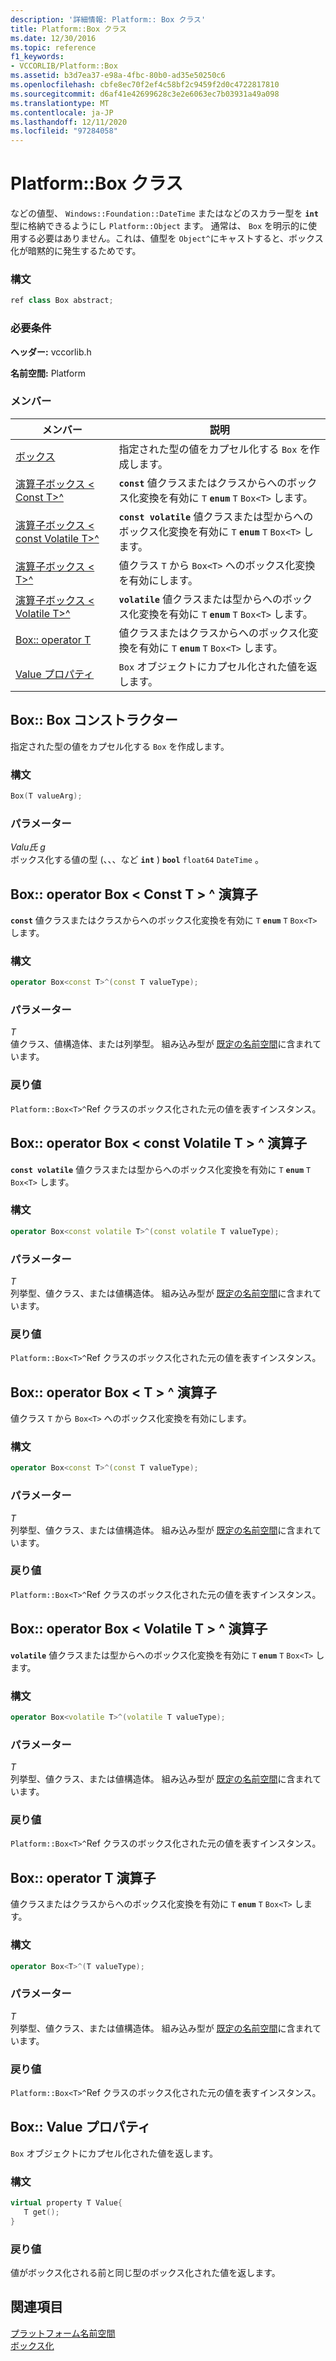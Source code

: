```yaml
---
description: '詳細情報: Platform:: Box クラス'
title: Platform::Box クラス
ms.date: 12/30/2016
ms.topic: reference
f1_keywords:
- VCCORLIB/Platform::Box
ms.assetid: b3d7ea37-e98a-4fbc-80b0-ad35e50250c6
ms.openlocfilehash: cbfe8ec70f2ef4c58bf2c9459f2d0c4722817810
ms.sourcegitcommit: d6af41e42699628c3e2e6063ec7b03931a49a098
ms.translationtype: MT
ms.contentlocale: ja-JP
ms.lasthandoff: 12/11/2020
ms.locfileid: "97284058"
---
```

# <a name="platformbox-class"></a>Platform::Box クラス

などの値型、 `Windows::Foundation::DateTime` またはなどのスカラー型を **`int`** 型に格納できるようにし `Platform::Object` ます。 通常は、 `Box` を明示的に使用する必要はありません。これは、値型を `Object^`にキャストすると、ボックス化が暗黙的に発生するためです。

### <a name="syntax"></a>構文

```cpp
ref class Box abstract;
```

### <a name="requirements"></a>必要条件

**ヘッダー:** vccorlib.h

**名前空間:** Platform

### <a name="members"></a>メンバー

|メンバー|説明|
|------------|-----------------|
|[ボックス](#ctor) | 指定された型の値をカプセル化する `Box` を作成します。 |
|[演算子ボックス &lt; Const T&gt;^](#box-const-t) | **`const`** 値クラスまたはクラスからへのボックス化変換を有効に `T` **`enum`** `T` `Box<T>` します。 |
|[演算子ボックス &lt; const Volatile T&gt;^](#box-const-volatile-t) | **`const volatile`** 値クラスまたは型からへのボックス化変換を有効に `T` **`enum`** `T` `Box<T>` します。 |
|[演算子ボックス &lt; T&gt;^](#box-t) | 値クラス `T` から `Box<T>` へのボックス化変換を有効にします。 |
|[演算子ボックス &lt; Volatile T&gt;^](#box-volatile-t) | **`volatile`** 値クラスまたは型からへのボックス化変換を有効に `T` **`enum`** `T` `Box<T>` します。 |
|[Box:: operator T](#t) | 値クラスまたはクラスからへのボックス化変換を有効に `T` **`enum`** `T` `Box<T>` します。 |
|[Value プロパティ](#value) | `Box` オブジェクトにカプセル化された値を返します。 |

## <a name="boxbox-constructor"></a><a name="ctor"></a> Box:: Box コンストラクター

指定された型の値をカプセル化する `Box` を作成します。

### <a name="syntax"></a>構文

```cpp
Box(T valueArg);
```

### <a name="parameters"></a>パラメーター

*Valu氏 g*<br/>
ボックス化する値の型 (、、、など **`int`** ) **`bool`** `float64` `DateTime` 。

## <a name="boxoperator-boxltconst-tgt-operator"></a><a name="box-const-t"></a> Box:: operator Box &lt; Const T &gt; ^ 演算子

**`const`** 値クラスまたはクラスからへのボックス化変換を有効に `T` **`enum`** `T` `Box<T>` します。

### <a name="syntax"></a>構文

```cpp
operator Box<const T>^(const T valueType);
```

### <a name="parameters"></a>パラメーター

*T*<br/>
値クラス、値構造体、または列挙型。 組み込み型が [既定の名前空間](../cppcx/default-namespace.md)に含まれています。

### <a name="return-value"></a>戻り値

`Platform::Box<T>^`Ref クラスのボックス化された元の値を表すインスタンス。

## <a name="boxoperator-boxltconst-volatile-tgt-operator"></a><a name="box-const-volatile-t"></a> Box:: operator Box &lt; const Volatile T &gt; ^ 演算子

**`const volatile`** 値クラスまたは型からへのボックス化変換を有効に `T` **`enum`** `T` `Box<T>` します。

### <a name="syntax"></a>構文

```cpp
operator Box<const volatile T>^(const volatile T valueType);
```

### <a name="parameters"></a>パラメーター

*T*<br/>
列挙型、値クラス、または値構造体。 組み込み型が [既定の名前空間](../cppcx/default-namespace.md)に含まれています。

### <a name="return-value"></a>戻り値

`Platform::Box<T>^`Ref クラスのボックス化された元の値を表すインスタンス。

## <a name="boxoperator-boxlttgt-operator"></a><a name="box-t"></a> Box:: operator Box &lt; T &gt; ^ 演算子

値クラス `T` から `Box<T>` へのボックス化変換を有効にします。

### <a name="syntax"></a>構文

```cpp
operator Box<const T>^(const T valueType);
```

### <a name="parameters"></a>パラメーター

*T*<br/>
列挙型、値クラス、または値構造体。 組み込み型が [既定の名前空間](../cppcx/default-namespace.md)に含まれています。

### <a name="return-value"></a>戻り値

`Platform::Box<T>^`Ref クラスのボックス化された元の値を表すインスタンス。

## <a name="boxoperator-boxltvolatile-tgt-operator"></a><a name="box-volatile-t"></a> Box:: operator Box &lt; Volatile T &gt; ^ 演算子

**`volatile`** 値クラスまたは型からへのボックス化変換を有効に `T` **`enum`** `T` `Box<T>` します。

### <a name="syntax"></a>構文

```cpp
operator Box<volatile T>^(volatile T valueType);
```

### <a name="parameters"></a>パラメーター

*T*<br/>
列挙型、値クラス、または値構造体。 組み込み型が [既定の名前空間](../cppcx/default-namespace.md)に含まれています。

### <a name="return-value"></a>戻り値

`Platform::Box<T>^`Ref クラスのボックス化された元の値を表すインスタンス。

## <a name="boxoperator-t-operator"></a><a name="t"></a> Box:: operator T 演算子

値クラスまたはクラスからへのボックス化変換を有効に `T` **`enum`** `T` `Box<T>` します。

### <a name="syntax"></a>構文

```cpp
operator Box<T>^(T valueType);
```

### <a name="parameters"></a>パラメーター

*T*<br/>
列挙型、値クラス、または値構造体。 組み込み型が [既定の名前空間](../cppcx/default-namespace.md)に含まれています。

### <a name="return-value"></a>戻り値

`Platform::Box<T>^`Ref クラスのボックス化された元の値を表すインスタンス。

## <a name="boxvalue-property"></a><a name="value"></a> Box:: Value プロパティ

`Box` オブジェクトにカプセル化された値を返します。

### <a name="syntax"></a>構文

```cpp
virtual property T Value{
   T get();
}
```

### <a name="return-value"></a>戻り値

値がボックス化される前と同じ型のボックス化された値を返します。

## <a name="see-also"></a>関連項目

[プラットフォーム名前空間](../cppcx/platform-namespace-c-cx.md)<br/>
[ボックス化](../cppcx/boxing-c-cx.md)
